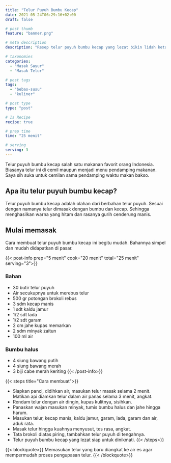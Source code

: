 ```yaml
---
title: "Telur Puyuh Bumbu Kecap"
date: 2021-05-24T06:29:16+02:00
draft: false

# post thumb
feature: "banner.png"

# meta description
description: "Resep telur puyuh bumbu kecap yang lezat bikin lidah ketagihan. Masakan rumahan ini sangat mudah untuk dipelajari."

# taxonomies
categories:
  - "Masak Sayur"
  - "Masak Telur"

# post tags
tags:
  - "bebas-susu"
  - "kuliner"

# post type
type: "post"

# Is Recipe
recipe: true

# prep time
time: "25 menit"

# serving
serving: 3
---
```

Telur puyuh bumbu kecap salah satu makanan favorit orang Indonesia. Biasanya telur ini di cemil maupun menjadi menu pendamping makanan. Saya sih suka untuk cemilan sama pendamping waktu makan bakso.

## Apa itu telur puyuh bumbu kecap?

Telur puyuh bumbu kecap adalah olahan dari berbahan telur puyuh. Sesuai dengan namanya telur dimasak dengan bumbu dan kecap. Sehingga menghasilkan warna yang hitam dan rasanya gurih cenderung manis.

## Mulai memasak

Cara membuat telur puyuh bumbu kecap ini begitu mudah. Bahannya simpel dan mudah didapatkan di pasar.

{{< post-info prep="5 menit" cook="20 menit" total="25 menit" serving="3">}}

### Bahan

-   30 butir telur puyuh 
-   Air secukupnya untuk merebus telur
-   500 gr potongan brokoli rebus
-   3 sdm kecap manis
-   1 sdt kaldu jamur
-   1/2 sdt lada
-   1/2 sdt garam
-   2 cm jahe kupas memarkan
-   2 sdm minyak zaitun
-   100 ml air

### Bumbu halus

-   4 siung bawang putih
-   4 siung bawang merah
-   3 biji cabe merah keriting
{{< /post-info>}}

{{< steps title="Cara membuat">}}
-   Siapkan panci, didihkan air, masukan telur masak selama 2 menit. Matikan api diamkan telur dalam air panas selama 3 menit, angkat.
-   Rendam telur dengan air dingin, kupas kulitnya, sisihkan.
-   Panaskan wajan masukan minyak, tumis bumbu halus dan jahe hingga harum.
-   Masukan telur, kecap manis, kaldu jamur, garam, lada, garam dan air, aduk rata.
-   Masak telur hingga kuahnya menyusut, tes rasa, angkat.
-   Tata brokoli diatas piring, tambahkan telur puyuh di tengahnya.
-   Telur puyuh bumbu kecap yang lezat siap untuk dinikmati.
{{< /steps>}}

{{< blockquote>}}
Memasukan telur yang baru diangkat ke air es agar mempermudah proses pengupasan telur.
{{< /blockquote>}}